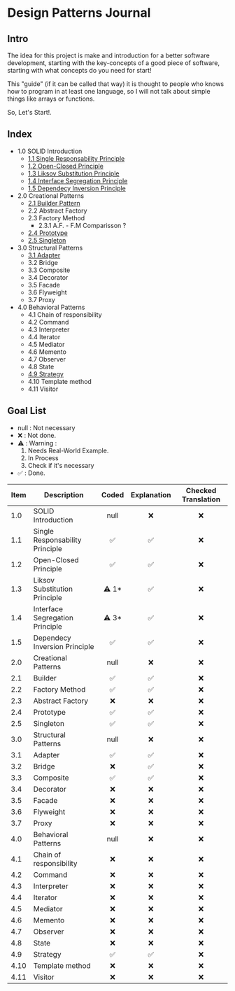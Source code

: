 # Design Patterns Journal

## Intro

The idea for this project is make and introduction for a better software development, starting with the key-concepts of a good piece of software, starting with what concepts do you need for start!

This "guide" (if it can be called that way) it is thought to people who knows how to program in at least one language, so I will not talk about simple things like arrays or functions.

So, Let's Start!.

## Index

- 1.0 SOLID Introduction
  - [1.1 Single Responsability Principle](https://github.com/fernandosoto138/Design-Patterns-Journal/blob/master/1.1%20SOLID%20SRP/Single%20Responsability%20Principle.md)
  - [1.2 Open-Closed Principle](https://github.com/fernandosoto138/Design-Patterns-Journal/blob/master/1.2%20SOLID%20OCP/Open%20Closed%20Principle.md)
  - [1.3 Liksov Substitution Principle](https://github.com/fernandosoto138/Design-Patterns-Journal/blob/master/1.3%20Liksov%20Substitution%20Principle/Liksov%20Substitution%20Principle.md)
  - [1.4 Interface Segregation Principle](https://github.com/fernandosoto138/Design-Patterns-Journal/blob/master/1.4%20Interface%20Segregation%20Principle/Interface%20Segregation%20Principle.md)
  - [1.5 Dependecy Inversion Principle](https://github.com/fernandosoto138/Design-Patterns-Journal/blob/master/1.5%20Dependency%20Inversion%20Principle/Dependecy%20Inversion%20principle.md)
- 2.0 Creational Patterns
  - [2.1 Builder Pattern](https://github.com/fernandosoto138/Design-Patterns-Journal/blob/master/2.1%20Builder/Builder%20Pattern.md)
  - 2.2 Abstract Factory
  - 2.3 Factory Method
    - 2.3.1 A.F. - F.M Comparisson ?
  - [2.4 Prototype](https://github.com/fernandosoto138/Design-Patterns-Journal/blob/master/2.4%20Prototype/Prototype%20Pattern.md)
  - [2.5 Singleton](https://github.com/fernandosoto138/Design-Patterns-Journal/blob/master/2.5%20Singleton/Singleton%20Pattern.md)
- 3.0 Structural Patterns
    - [3.1 Adapter](https://github.com/fernandosoto138/Design-Patterns-Journal/blob/master/3.1%20Adapter/Adapter%20Pattern.md)
    - 3.2 Bridge
    - 3.3 Composite
    - 3.4 Decorator
    - 3.5 Facade
    - 3.6 Flyweight
    - 3.7 Proxy
- 4.0 Behavioral Patterns
    - 4.1 Chain of responsibility
    - 4.2 Command
    - 4.3 Interpreter
    - 4.4 Iterator
    - 4.5 Mediator
    - 4.6 Memento
    - 4.7 Observer
    - 4.8 State
    - [4.9 Strategy](https://github.com/fernandosoto138/Design-Patterns-Journal/blob/master/4.9%20Strategy/Strategy%20Pattern.md)
    - 4.10 Template method
    - 4.11 Visitor

## Goal List

- null : Not necessary
- ❌ : Not done.
- ⚠️ : Warning :
  1. Needs Real-World Example.
  1. In Process
  1. Check if it's necessary
- ✅ : Done.

| Item  | Description                     | Coded | Explanation | Checked Translation |
| ----- | ------------------------------- | :---: | :---------: | :-----------------: |
| 1.0   | SOLID Introduction              | null  | ❌           | ❌                   |
| 1.1   | Single Responsability Principle | ✅     | ✅           | ❌                   |
| 1.2   | Open-Closed Principle           | ✅     | ✅           | ❌                   |
| 1.3   | Liksov Substitution Principle   | ⚠️ 1* | ✅           | ❌                   |
| 1.4   | Interface Segregation Principle | ⚠️ 3* | ✅           | ❌                   |
| 1.5   | Dependecy Inversion Principle   | ✅     | ✅           | ❌                   |
| 2.0   | Creational Patterns             | null  | ❌           | ❌                   |
| 2.1   | Builder                         | ✅     | ✅           | ❌                   |
| 2.2   | Factory Method                  | ✅    | ✅            | ❌                   |
| 2.3   | Abstract Factory                | ❌     |  ❌          | ❌                   |
| 2.4   | Prototype                       | ✅     | ✅           | ❌                   |
| 2.5   | Singleton                       | ✅     | ✅           | ❌                   |
| 3.0   | Structural Patterns             | null  | ❌           | ❌                   |
| 3.1   | Adapter                         | ✅     | ✅           | ❌                   |
| 3.2   | Bridge                          | ❌     | ✅          | ❌                   |
| 3.3   | Composite                       | ✅     | ✅           | ❌                   |
| 3.4   | Decorator                       | ❌     | ❌           | ❌                   |
| 3.5   | Facade                          | ❌     | ❌           | ❌                   |
| 3.6   | Flyweight                       | ❌     | ❌           | ❌                   |
| 3.7   | Proxy                           | ❌     | ❌           | ❌                   |
| 4.0   | Behavioral Patterns             | null  | ❌           | ❌                   |
| 4.1   | Chain of responsibility         | ❌     | ❌           | ❌                   |
| 4.2   | Command                         | ❌     | ❌           | ❌                   |
| 4.3   | Interpreter                     | ❌     | ❌           | ❌                   |
| 4.4   | Iterator                        | ❌     | ❌           | ❌                   |
| 4.5   | Mediator                        | ❌     | ❌           | ❌                   |
| 4.6   | Memento                         | ❌     | ❌           | ❌                   |
| 4.7   | Observer                        | ❌     | ❌           | ❌                   |
| 4.8   | State                           | ❌     | ❌           | ❌                   |
| 4.9   | Strategy                        | ✅     | ✅           | ❌                   |
| 4.10  | Template method                 | ❌     | ❌           | ❌                   |
| 4.11  | Visitor                         | ❌     | ❌           | ❌                   |